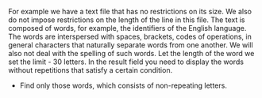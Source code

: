 For example we have a text file that has no restrictions on its size. We also do not impose restrictions on the length of the line in this file.
The text is composed of words, for example, the identifiers of the English language. The words are interspersed with spaces, brackets, codes of operations, in general characters that naturally separate words from one another. We will also not deal with the spelling of such words. Let the length of the word we set the limit - 30 letters.
In the result field you need to display the words without repetitions that satisfy a certain condition.

 - Find only those words, which consists of non-repeating letters.
